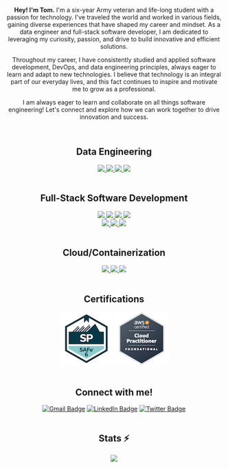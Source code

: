<p align="center">
  <strong>Hey! I'm Tom.</strong> I'm a six-year Army veteran and life-long student with a passion for technology. I've traveled the world and worked in various fields, gaining diverse experiences that have shaped my career and mindset. As a data engineer and full-stack software developer, I am dedicated to leveraging my curiosity, passion, and drive to build innovative and efficient solutions.
</p>

<p align="center">
  Throughout my career, I have consistently studied and applied software development, DevOps, and data engineering principles, always eager to learn and adapt to new technologies. I believe that technology is an integral part of our everyday lives, and this fact continues to inspire and motivate me to grow as a professional.
</p>

<p align="center">
  I am always eager to learn and collaborate on all things software engineering! Let's connect and explore how we can work together to drive innovation and success.
</p>

<br/>

<h2 align="center">Data Engineering</h2>
  <div id="data_engineering" align="center">
    <a title="Databricks" href="https://docs.databricks.com/en/index.html" target="blank">
      <img src="https://img.shields.io/badge/Databricks-FF3621?style=for-the-badge&logo=Databricks&logoColor=white" />
    </a>
    <a title="Apache Spark" href="https://spark.apache.org/docs/latest/" target="blank">
      <img src="https://img.shields.io/badge/Apache_Spark-FFFFFF?style=for-the-badge&logo=apachespark&logoColor=#E35A16" />
    </a>
    <a title="Pandas" href="https://pandas.pydata.org/docs/" target="blank">
      <img src="https://img.shields.io/badge/Pandas-2C2D72?style=for-the-badge&logo=pandas&logoColor=white" />
    </a>
    <a title="PyTorch" href="https://pytorch.org/docs/stable/index.html" target="blank">
      <img src="https://img.shields.io/badge/PyTorch-EE4C2C?style=for-the-badge&logo=pytorch&logoColor=white" />
    </a>
  </div>

<br/>

<h2 align="center">Full-Stack Software Development</h2>
  <div id="full_stack_1" align="center">
    <a title="Node.js" href="https://nodejs.org/docs/latest/api/" target="blank">
      <img src="https://img.shields.io/badge/Node%20js-339933?style=for-the-badge&logo=nodedotjs&logoColor=white"/>
    </a>
    <a title="React" href="https://react.dev/" target="blank">
      <img src="https://img.shields.io/badge/React-20232A?style=for-the-badge&logo=react&logoColor=61DAFB"/>
    </a>
    <a title="TypeScript" href="https://www.typescriptlang.org/docs/" target="blank">
      <img src="https://img.shields.io/badge/TypeScript-007ACC?style=for-the-badge&logo=typescript&logoColor=white"/>
    </a>
    <a title="DRF" href="https://www.django-rest-framework.org/" target="blank">
      <img src="https://img.shields.io/badge/django%20rest-ff1709?style=for-the-badge&logo=django&logoColor=white"/>
    </a>
  </div>
  <div id="full_stack_2" align="center">
    <a title="Django Channels" href="https://channels.readthedocs.io/en/latest/" target="blank">
      <img src="https://img.shields.io/badge/daphne-092E20?style=for-the-badge&logo=django&logoColor=green" />
    </a>
    <a title="PostgreSQL" href="https://www.postgresql.org/docs/" target="blank">
      <img src="https://img.shields.io/badge/PostgreSQL-316192?style=for-the-badge&logo=postgresql&logoColor=white"/>
    </a>
    <a title="Redis" href="https://redis.io/docs/latest/" target="blank">
      <img src="https://img.shields.io/badge/redis-CC0000.svg?&style=for-the-badge&logo=redis&logoColor=white" />
    </a>
  </div>

<br/>

<h2 align="center">Cloud/Containerization</h2>
  <div id="cloud_containerization" align="center">
    <a title="AWS" href="https://docs.aws.amazon.com/" target="blank">
      <img src="https://img.shields.io/badge/Amazon_AWS-FF9900?style=for-the-badge&logo=amazonaws&logoColor=white"/>
    </a>
    <a title="Terraform" href="https://developer.hashicorp.com/terraform/docs" target="blank">
      <img src="https://img.shields.io/badge/Terraform-7B42BC?style=for-the-badge&logo=terraform&logoColor=white"/>
    </a>
    <a title="Docker" href="https://docs.docker.com/" target="blank">
      <img src="https://img.shields.io/badge/Docker-2CA5E0?style=for-the-badge&logo=docker&logoColor=white"/>
    </a>
  </div>

<br/>

<h2 align="center">Certifications</h2>
<div id="certifications" align="center">
  <img src="./certified-safe-6-practitioner.png"/>
  <img src="./aws-certified-cloud-practitioner.png"/>
</div>

<br/>

<h2 align="center">Connect with me!</h2>
<div id="connectbadges" align="center">
  <a href="mailto:thomas.childress02@gmail.com"><img src="https://img.shields.io/badge/Gmail-333333?style=for-the-badge&logo=gmail&logoColor=red" alt="Gmail Badge" target="_blank"/></a>
  <a href="https://www.linkedin.com/in/thomas-childress"><img src="https://img.shields.io/badge/LinkedIn-blue?style=for-the-badge&logo=linkedin&logoColor=white" alt="LinkedIn Badge" target="_blank"/></a>
  <a href="https://twitter.com/chil_tom2"><img src="https://img.shields.io/badge/X-000000?style=for-the-badge&logo=x&logoColor=white" alt="Twitter Badge" target="_blank"/></a>
</div>

<br/>

<h2 align="center">Stats ⚡</h2>
<div id="statscontainer" align="center">
  <picture>
  <source
    srcset="https://github-readme-stats.vercel.app/api?username=chiltom&show_icons=true&theme=dracula"
    media="(prefers-color-scheme: dark)"
  />
  <source
    srcset="https://github-readme-stats.vercel.app/api?username=chiltom&show_icons=true&theme=gruvbox_light"
    media="(prefers-color-scheme: light), (prefers-color-scheme: no-preference)"
  />
  <img src="https://github-readme-stats.vercel.app/api?username=anuraghazra&show_icons=true" />
</picture>
</div>

<br/>
